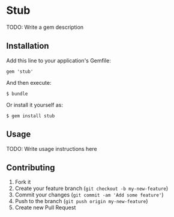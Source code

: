 # Stub

TODO: Write a gem description

## Installation

Add this line to your application's Gemfile:

    gem 'stub'

And then execute:

    $ bundle

Or install it yourself as:

    $ gem install stub

## Usage

TODO: Write usage instructions here

## Contributing

1. Fork it
2. Create your feature branch (`git checkout -b my-new-feature`)
3. Commit your changes (`git commit -am 'Add some feature'`)
4. Push to the branch (`git push origin my-new-feature`)
5. Create new Pull Request
